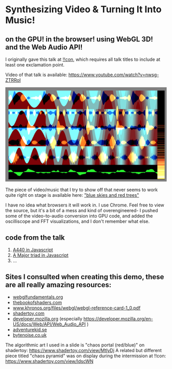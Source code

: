 # Synthesizing Video &amp; Turning It Into Music!
## on the GPU! in the browser! using WebGL 3D! and the Web Audio API!

I originally gave this talk at <a href="http://bangbangcon.com">!!con</a>, which requires all talk titles to include at least one exclamation point.

Video of that talk is available: https://www.youtube.com/watch?v=nwsg-ZTRRoI

[![blue skies and red trees](https://raw.githubusercontent.com/jes5199/synthesizing-video-and-turning-it-into-music-bang/master/images/red-trees.png)](https://jes5199.github.io/demos/blue%20skies%20and%20red%20trees.html)

The piece of video/music that I try to show off that never seems to work quite right on stage is available here: ["blue skies and red trees"](https://jes5199.github.io/demos/blue%20skies%20and%20red%20trees.html)

I have no idea what browsers it will work in. I use Chrome. Feel free to view the source, but it's a bit of a mess and kind of overengineered- I pushed some of the video-to-audio conversion into GPU code, and added the oscilliscope and FFT visualizations, and I don't remember what else.

## code from the talk

1. [A440 in Javascript](https://github.com/jes5199/synthesizing-video-and-turning-it-into-music-bang/blob/master/code/js-a440.html)
2. [A Major triad in Javascript](https://github.com/jes5199/synthesizing-video-and-turning-it-into-music-bang/blob/master/code/js-triad.html)
3. ...

## Sites I consulted when creating this demo, these are all really amazing resources:

* [webglfundamentals.org](http://webglfundamentals.org)
* [thebookofshaders.com](http://thebookofshaders.com)
* www.khronos.org/files/webgl/webgl-reference-card-1_0.pdf
* [shadertoy.com](http://shadertoy.com)
* [developer.mozilla.org](http://developer.mozilla.org) (especially https://developer.mozilla.org/en-US/docs/Web/API/Web_Audio_API )
* [adventurekid.se](http://adventurekid.se)
* [bytenoise.co.uk](http://bytenoise.co.uk)


The algorithmic art I used in a slide is "chaos portal (red/blue)" on shadertoy: https://www.shadertoy.com/view/MtlyDj
A related but different piece titled "chaos pyramid" was on display during the intermission at !!con: https://www.shadertoy.com/view/ldscWN
